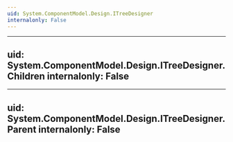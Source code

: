 ```yaml
---
uid: System.ComponentModel.Design.ITreeDesigner
internalonly: False
---
```


---
uid: System.ComponentModel.Design.ITreeDesigner.Children
internalonly: False
---

---
uid: System.ComponentModel.Design.ITreeDesigner.Parent
internalonly: False
---
